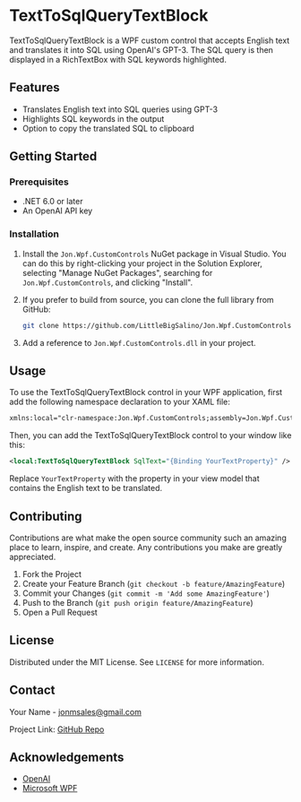 ﻿
# TextToSqlQueryTextBlock

TextToSqlQueryTextBlock is a WPF custom control that accepts English text and translates it into SQL using OpenAI's GPT-3. The SQL query is then displayed in a RichTextBox with SQL keywords highlighted.

## Features

- Translates English text into SQL queries using GPT-3
- Highlights SQL keywords in the output
- Option to copy the translated SQL to clipboard

## Getting Started

### Prerequisites

- .NET 6.0 or later
- An OpenAI API key

### Installation

1. Install the `Jon.Wpf.CustomControls` NuGet package in Visual Studio. You can do this by right-clicking your project in the Solution Explorer, selecting "Manage NuGet Packages", searching for `Jon.Wpf.CustomControls`, and clicking "Install".

2. If you prefer to build from source, you can clone the full library from GitHub:
   ```sh
   git clone https://github.com/LittleBigSalino/Jon.Wpf.CustomControls.git
   ```
3. Add a reference to `Jon.Wpf.CustomControls.dll` in your project.

## Usage

To use the TextToSqlQueryTextBlock control in your WPF application, first add the following namespace declaration to your XAML file:

```xml
xmlns:local="clr-namespace:Jon.Wpf.CustomControls;assembly=Jon.Wpf.CustomControls"
```

Then, you can add the TextToSqlQueryTextBlock control to your window like this:

```xml
<local:TextToSqlQueryTextBlock SqlText="{Binding YourTextProperty}" />
```

Replace `YourTextProperty` with the property in your view model that contains the English text to be translated.

## Contributing

Contributions are what make the open source community such an amazing place to learn, inspire, and create. Any contributions you make are greatly appreciated.

1. Fork the Project
2. Create your Feature Branch (`git checkout -b feature/AmazingFeature`)
3. Commit your Changes (`git commit -m 'Add some AmazingFeature'`)
4. Push to the Branch (`git push origin feature/AmazingFeature`)
5. Open a Pull Request

## License

Distributed under the MIT License. See `LICENSE` for more information.

## Contact

Your Name - jonmsales@gmail.com

Project Link: [GitHub Repo](https://github.com/LittleBigSalino/Jon.Wpf.CustomControls)

## Acknowledgements

- [OpenAI](https://openai.com/)
- [Microsoft WPF](https://dotnet.microsoft.com/apps/desktop/wpf)
